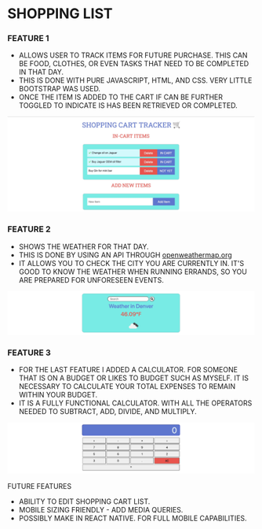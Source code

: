 # SHOPPING LIST 

### FEATURE 1

* ALLOWS USER TO TRACK ITEMS FOR FUTURE PURCHASE.  THIS CAN BE FOOD, CLOTHES, OR EVEN TASKS THAT NEED TO BE COMPLETED IN THAT DAY.
* THIS IS DONE WITH PURE JAVASCRIPT, HTML, AND CSS.  VERY LITTLE BOOTSTRAP WAS USED.
* ONCE THE ITEM IS ADDED TO THE CART IF CAN BE FURTHER TOGGLED TO INDICATE IS HAS BEEN RETRIEVED OR COMPLETED.

![SHOPPING LIST](images/image-1.jpg)

### FEATURE 2 

* SHOWS THE WEATHER FOR THAT DAY.  
* THIS IS DONE BY USING AN API THROUGH [openweathermap.org](https://openweathermap.org/)
* IT ALLOWS YOU TO CHECK THE CITY YOU ARE CURRENTLY IN.  IT'S GOOD TO KNOW THE WEATHER WHEN RUNNING ERRANDS, SO YOU ARE PREPARED FOR UNFORESEEN EVENTS.

![WEATHER](images/image-2.png)

### FEATURE 3 

* FOR THE LAST FEATURE I ADDED A CALCULATOR.  FOR SOMEONE THAT IS ON A BUDGET OR LIKES TO BUDGET SUCH AS MYSELF.  IT IS NECESSARY TO CALCULATE YOUR TOTAL EXPENSES TO REMAIN WITHIN YOUR BUDGET.  
* IT IS A FULLY FUNCTIONAL CALCULATOR.  WITH ALL THE OPERATORS NEEDED TO SUBTRACT, ADD, DIVIDE, AND MULTIPLY.

![CALCULATOR](./images/image-3.jpg)

FUTURE FEATURES

* ABILITY TO EDIT SHOPPING CART LIST.
* MOBILE SIZING FRIENDLY - ADD MEDIA QUERIES.
* POSSIBLY MAKE IN REACT NATIVE.  FOR FULL MOBILE CAPABILITIES.